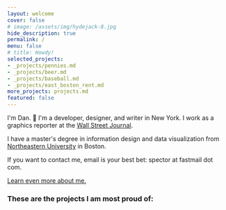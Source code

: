 ```yaml
---
layout: welcome
cover: false
# image: /assets/img/hydejack-8.jpg
hide_description: true
permalink: /
menu: false
# title: Howdy!
selected_projects:
- _projects/pennies.md
- _projects/beer.md
- _projects/baseball.md
- _projects/east_boston_rent.md
more_projects: projects.md
featured: false
---
```

I'm Dan. 🎉 I'm a developer, designer, and writer in New York. I work as a graphics reporter at the [Wall Street Journal](https://graphics.wsj.com). 

I have a master's degree in information design and data visualization from [Northeastern University](https://www.northeastern.edu/visualization/) in Boston.

If you want to contact me, email is your best bet: spector at fastmail dot com.

[Learn even more about me.](./about.md)
### These are the projects I am most proud of:

<!--projects-->

